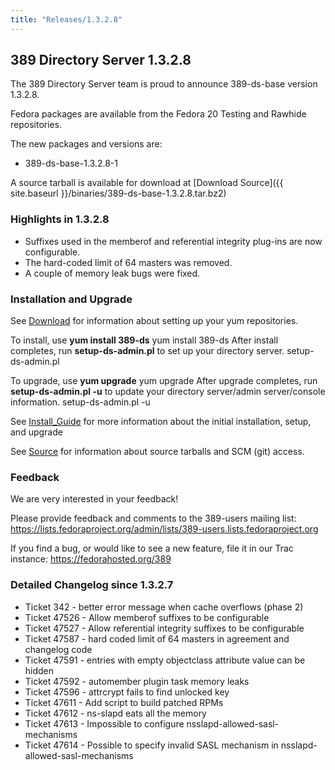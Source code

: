 ```yaml
---
title: "Releases/1.3.2.8"
---
```

389 Directory Server 1.3.2.8
----------------------------

The 389 Directory Server team is proud to announce 389-ds-base version 1.3.2.8.

Fedora packages are available from the Fedora 20 Testing and Rawhide repositories.

The new packages and versions are:

-   389-ds-base-1.3.2.8-1

A source tarball is available for download at [Download Source]({{ site.baseurl }}/binaries/389-ds-base-1.3.2.8.tar.bz2)

### Highlights in 1.3.2.8

-   Suffixes used in the memberof and referential integrity plug-ins are now configurable.
-   The hard-coded limit of 64 masters was removed.
-   A couple of memory leak bugs were fixed.

### Installation and Upgrade

See [Download](../download.html) for information about setting up your yum repositories.

To install, use **yum install 389-ds** yum install 389-ds After install completes, run **setup-ds-admin.pl** to set up your directory server. setup-ds-admin.pl

To upgrade, use **yum upgrade** yum upgrade After upgrade completes, run **setup-ds-admin.pl -u** to update your directory server/admin server/console information. setup-ds-admin.pl -u

See [Install\_Guide](../legacy/install-guide.html) for more information about the initial installation, setup, and upgrade

See [Source](../development/source.html) for information about source tarballs and SCM (git) access.

### Feedback

We are very interested in your feedback!

Please provide feedback and comments to the 389-users mailing list: <https://lists.fedoraproject.org/admin/lists/389-users.lists.fedoraproject.org>

If you find a bug, or would like to see a new feature, file it in our Trac instance: <https://fedorahosted.org/389>

### Detailed Changelog since 1.3.2.7

-   Ticket 342 - better error message when cache overflows (phase 2)
-   Ticket 47526 - Allow memberof suffixes to be configurable
-   Ticket 47527 - Allow referential integrity suffixes to be configurable
-   Ticket 47587 - hard coded limit of 64 masters in agreement and changelog code
-   Ticket 47591 - entries with empty objectclass attribute value can be hidden
-   Ticket 47592 - automember plugin task memory leaks
-   Ticket 47596 - attrcrypt fails to find unlocked key
-   Ticket 47611 - Add script to build patched RPMs
-   Ticket 47612 - ns-slapd eats all the memory
-   Ticket 47613 - Impossible to configure nsslapd-allowed-sasl-mechanisms
-   Ticket 47614 - Possible to specify invalid SASL mechanism in nsslapd-allowed-sasl-mechanisms

